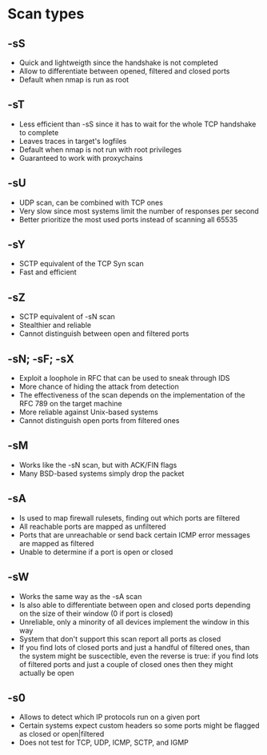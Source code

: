 # Scan types

## -sS

* Quick and lightweigth since the handshake is not completed
* Allow to differentiate between opened, filtered and closed ports
* Default when nmap is run as root

## -sT

* Less efficient than -sS since it has to wait for the whole TCP handshake to complete
* Leaves traces in target's logfiles
* Default when nmap is not run with root privileges
* Guaranteed to work with proxychains

## -sU

* UDP scan, can be combined with TCP ones
* Very slow since most systems limit the number of responses per second
* Better prioritize the most used ports instead of scanning all 65535

## -sY

* SCTP equivalent of the TCP Syn scan
* Fast and efficient

## -sZ

* SCTP equivalent of -sN scan
* Stealthier and reliable
* Cannot distinguish between open and filtered ports

## -sN; -sF; -sX

* Exploit a loophole in RFC that can be used to sneak through IDS
* More chance of hiding the attack from detection
* The effectiveness of the scan depends on the implementation of the RFC 789 on the target machine
* More reliable against Unix-based systems
* Cannot distinguish open ports from filtered ones

## -sM

* Works like the -sN scan, but with ACK/FIN flags
* Many BSD-based systems simply drop the packet

## -sA

* Is used to map firewall rulesets, finding out which ports are filtered
* All reachable ports are mapped as unfiltered
* Ports that are unreachable or send back certain ICMP error messages are mapped as filtered
* Unable to determine if a port is open or closed

## -sW

* Works the same way as the -sA scan
* Is also able to differentiate between open and closed ports depending on the size of their window (0 if port is closed)
* Unreliable, only a minority of all devices implement the window in this way
* System that don't support this scan report all ports as closed
* If you find lots of closed ports and just a handful of filtered ones, than the system might be suscectible, even the reverse is true: if you find lots of filtered ports and just a couple of closed ones then they might actually be open

## -s0

* Allows to detect which IP protocols run on a given port
* Certain systems expect custom headers so some ports might be flagged as closed or open|filtered
* Does not test for TCP, UDP, ICMP, SCTP, and IGMP



